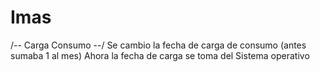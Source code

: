 # Imas
/-- Carga Consumo --/
	Se cambio la fecha de carga de consumo (antes sumaba 1 al mes)
	Ahora la fecha de carga se toma del Sistema operativo

